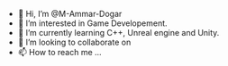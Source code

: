 - 👋 Hi, I’m @M-Ammar-Dogar
- 👀 I’m interested in Game Developement.
- 🌱 I’m currently learning C++, Unreal engine and Unity.
- 💞️ I’m looking to collaborate on 
- 📫 How to reach me ...

<!---
M-Ammar-Dogar/M-Ammar-Dogar is a ✨ special ✨ repository because its `README.md` (this file) appears on your GitHub profile.
You can click the Preview link to take a look at your changes.
--->
